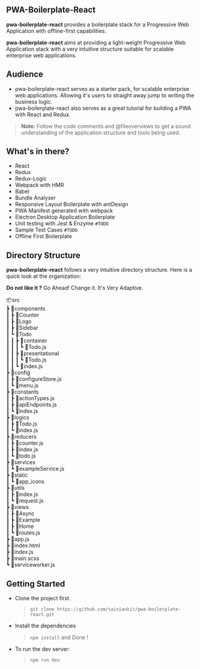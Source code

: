 ## PWA-Boilerplate-React

**pwa-boilerplate-react** provides a boilerplate stack for a Progressive Web Application with offline-first capabilities.

**pwa-boilerplate-react** aims at providing a light-weight Progressive Web Application stack with a very intuitive structure suitable for scalable enterprise web applications.

## Audience

- pwa-boilerplate-react serves as a starter pack, for scalable enterprise web applications. Allowing it's users to straight away jump to writing the business logic.
- pwa-boilerplate-react also serves as a great tutorial for building a PWA with React and Redux.
> **Note:** Follow the code comments and @fileoverviews to get a sound understanding of the application structure and tools being used.

## What's in there? 

- React
- Redux
- Redux-Logic
- Webpack with HMR
- Babel
- Bundle Analyser
- Responsive Layout Boilerplate with antDesign
- PWA Manifest generated with webpack
- Electron Desktop Application Boilerplate
- Unit testing with Jest & Enzyme `#TODO`
- Sample Test Cases `#TODO`
- Offline First Boilerplate

## Directory Structure

**pwa-boilerplate-react** follows a very intuitive directory structure. Here is a quick look at the organization:

**Do not like it ?** Go Ahead! Change it. It's Very Adaptive.

📦src  
 ┣ 📂components  
 ┃ ┣ 📂Counter  
 ┃ ┣ 📂Logo  
 ┃ ┣ 📂Sidebar  
 ┃ ┗ 📂Todo  
 ┃ ┃ ┣ 📂container  
 ┃ ┃ ┃ ┗ 📜Todo.js  
 ┃ ┃ ┣ 📂presentational  
 ┃ ┃ ┃ ┗ 📜Todo.js  
 ┃ ┃ ┗ 📜index.js  
 ┣ 📂config  
 ┃ ┣ 📜configureStore.js  
 ┃ ┗ 📜menu.js  
 ┣ 📂constants  
 ┃ ┣ 📜actionTypes.js  
 ┃ ┣ 📜apiEndpoints.js  
 ┃ ┗ 📜index.js  
 ┣ 📂logics  
 ┃ ┣ 📜Todo.js  
 ┃ ┗ 📜index.js  
 ┣ 📂reducers  
 ┃ ┣ 📜counter.js  
 ┃ ┣ 📜index.js  
 ┃ ┗ 📜todo.js  
 ┣ 📂services  
 ┃ ┗ 📜exampleService.js  
 ┣ 📂static  
 ┃ ┗ 📂app_icons  
 ┣ 📂utils  
 ┃ ┣ 📜index.js  
 ┃ ┗ 📜request.js  
 ┣ 📂views  
 ┃ ┣ 📂Async  
 ┃ ┣ 📂Example  
 ┃ ┣ 📂Home  
 ┃ ┗ 📜routes.js  
 ┣ 📜app.js  
 ┣ 📜index.html  
 ┣ 📜index.js  
 ┣ 📜main.scss  
 ┗ 📜serviceworker.js

## Getting Started

- Clone the project first.
	> `git clone https://github.com/sainiankit/pwa-boilerplate-react.git`
- Install the dependencies
	> `npm install` and Done !
- To run the dev server:
	> `npm run dev`